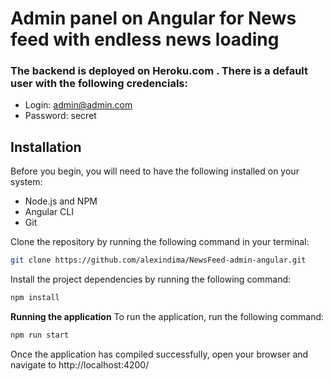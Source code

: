 # Admin panel on Angular for News feed with endless news loading

### The backend is deployed on Heroku.com . There is a default user with the following credencials:
- Login: admin@admin.com
- Password: secret

## Installation
Before you begin, you will need to have the following installed on your system:
- Node.js and NPM
- Angular CLI
- Git

Clone the repository by running the following command in your terminal:

```bash
git clone https://github.com/alexindima/NewsFeed-admin-angular.git
```

Install the project dependencies by running the following command:

```bash
npm install
```

**Running the application**
To run the application, run the following command:

```bash
npm run start
```

Once the application has compiled successfully, open your browser and navigate to http://localhost:4200/
